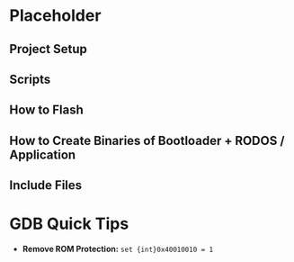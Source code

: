 # Placeholder

## Project Setup



## Scripts




## How to Flash

## How to Create Binaries of Bootloader + RODOS / Application

## Include Files

# GDB Quick Tips

- **Remove ROM Protection:** `set {int}0x40010010 = 1`

